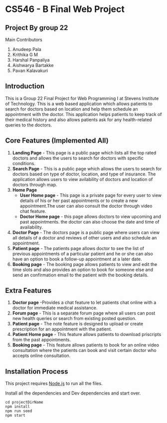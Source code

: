 # CS546 - B Final Web Project

## **Project By group 22**

Main Contributors

1. Anudeep Pala 
2. Krithika G M 
3. Harshal Panpaliya 
4. Aishwarya Bartakke 
5. Pavan Kalavakuri

## Introduction

This is a Group 22 Final Project for Web Programming I at Stevens Institute of Technology.
This is a web based application which allows patients to search for doctors based on location and help them schedule an appointment with the doctor. This application helps patients to keep track of their medical history and also allows patients ask for any health-related queries to the doctors.

## Core Features (Implemented All)

1. **Landing Page** - This page is a public page which lists all the top rated doctors and allows the users to search for doctors with specific conditions.
2. **Search Page** - This is a public page which allows the users to search for doctors based on type of doctor, location, and type of insurance. The application allows users to view avilability of doctors and location of doctors through map.
3. **Home Page** 
   - **User Home page** - This  page is a private page for every user to view details of his  or her past appointments or to create a new appointment.The user can also consult the doctor through video chat feature.
   - **Doctor Home page** - this page allows doctors to view upcoming and past appointments. the doctor can also choose the date and time of availability.
5. **Doctor Page** - The doctors page is a public page  where users can view all details of a doctor and reviews of other users and also schedule an appointment.  
6. **Patient page** - The patients page allows doctor to  see the list of previous appointments of a particular patient and he or she can also have an option to book a follow-up appointment at a later date.
7. **Booking page** - The booking page allows patients to view and edit the time slots and also provides an option to book for someone else and send an confirmation email to the patient with the booking details.

## Extra Features

1. **Doctor page** -Provides a chat feature to let patients chat online with a doctor for immediate medical assistance.
2. **Forum page** - This is a  separate forum page where all users can post new health queries or search from existing posted question.
3. **Patient page** - The note feature is designed  to upload or create prescription for an appointment with the patient.
4. **Patient Home page** - This feature allows patients to download priscripts from the past appointments.
5. **Booking page** - This feature allows patients to book for an online video consultation  where the patients can book and visit certain doctor who accepts online consultation.

## Installation Process

This project requires [Node.js](https://nodejs.org/en/) to run all the files.

Install all the dependencies and Dev dependencies and start over.

```
cd projectDirName
npm install
npm run seed
npm start

```






